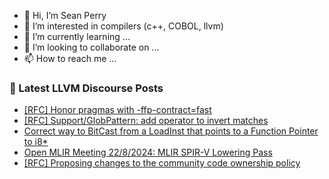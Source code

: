 - 👋 Hi, I’m Sean Perry
- 👀 I’m interested in compilers (c++, COBOL, llvm)
- 🌱 I’m currently learning ...
- 💞️ I’m looking to collaborate on ...
- 📫 How to reach me ...

<!---
s66perry/s66perry is a ✨ special ✨ repository because its `README.md` (this file) appears on your GitHub profile.
You can click the Preview link to take a look at your changes.
--->
### 📕 Latest LLVM Discourse Posts

<!-- DISCOURSE-LLVM:START -->
- [[RFC] Honor pragmas with -ffp-contract=fast](https://discourse.llvm.org/t/rfc-honor-pragmas-with-ffp-contract-fast/80797#post_1)
- [[RFC] Support/GlobPattern: add operator to invert matches](https://discourse.llvm.org/t/rfc-support-globpattern-add-operator-to-invert-matches/80683#post_6)
- [Correct way to BitCast from a LoadInst that points to a Function Pointer to i8*](https://discourse.llvm.org/t/correct-way-to-bitcast-from-a-loadinst-that-points-to-a-function-pointer-to-i8/80757#post_4)
- [Open MLIR Meeting 22/8/2024: MLIR SPIR-V Lowering Pass](https://discourse.llvm.org/t/open-mlir-meeting-22-8-2024-mlir-spir-v-lowering-pass/80796#post_1)
- [[RFC] Proposing changes to the community code ownership policy](https://discourse.llvm.org/t/rfc-proposing-changes-to-the-community-code-ownership-policy/80714?page=3#post_46)
<!-- DISCOURSE-LLVM:END -->
